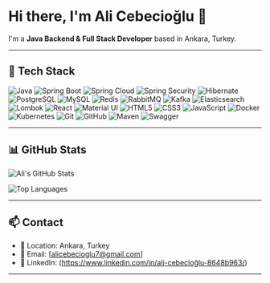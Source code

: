 # Hi there, I'm Ali Cebecioğlu 👋

I'm a  **Java Backend & Full Stack Developer** based in Ankara, Turkey.

---

## 🚀 Tech Stack

<p align="left">
  <!-- Backend -->
  <img src="https://img.shields.io/badge/Java-%23ED8B00?style=for-the-badge&logo=java&logoColor=white" alt="Java"/>
  <img src="https://img.shields.io/badge/Spring%20Boot-%236DB33F?style=for-the-badge&logo=springboot&logoColor=white" alt="Spring Boot"/>
  <img src="https://img.shields.io/badge/Spring%20Cloud-%231572B6?style=for-the-badge&logo=spring&logoColor=white" alt="Spring Cloud"/>
  <img src="https://img.shields.io/badge/Spring%20Security-%2300BC8C?style=for-the-badge&logo=springsecurity&logoColor=white" alt="Spring Security"/>
  <img src="https://img.shields.io/badge/JPA/Hibernate-%2342A5F5?style=for-the-badge&logo=hibernate&logoColor=white" alt="Hibernate"/>
  <img src="https://img.shields.io/badge/PostgreSQL-%23336791?style=for-the-badge&logo=postgresql&logoColor=white" alt="PostgreSQL"/>
  <img src="https://img.shields.io/badge/MySQL-%2300758F?style=for-the-badge&logo=mysql&logoColor=white" alt="MySQL"/>
  <img src="https://img.shields.io/badge/Redis-%23DC382D?style=for-the-badge&logo=redis&logoColor=white" alt="Redis"/>
  <img src="https://img.shields.io/badge/RabbitMQ-%23FF6600?style=for-the-badge&logo=rabbitmq&logoColor=white" alt="RabbitMQ"/>
  <img src="https://img.shields.io/badge/Kafka-%230011FF?style=for-the-badge&logo=apachekafka&logoColor=white" alt="Kafka"/>
  <img src="https://img.shields.io/badge/Elasticsearch-%2300555A?style=for-the-badge&logo=elasticsearch&logoColor=white" alt="Elasticsearch"/>
  <img src="https://img.shields.io/badge/Lombok-%230077B5?style=for-the-badge&logo=lombok&logoColor=white" alt="Lombok"/>
  
  <!-- Frontend -->
  <img src="https://img.shields.io/badge/React-%2361DAFB?style=for-the-badge&logo=react&logoColor=black" alt="React"/>
  <img src="https://img.shields.io/badge/MaterialUI-%230081CB?style=for-the-badge&logo=mui&logoColor=white" alt="Material UI"/>
  <img src="https://img.shields.io/badge/HTML5-%23E34F26?style=for-the-badge&logo=html5&logoColor=white" alt="HTML5"/>
  <img src="https://img.shields.io/badge/CSS3-%231572B6?style=for-the-badge&logo=css3&logoColor=white" alt="CSS3"/>
  <img src="https://img.shields.io/badge/JavaScript-%23F7DF1E?style=for-the-badge&logo=javascript&logoColor=black" alt="JavaScript"/>

  <!-- DevOps -->
  <img src="https://img.shields.io/badge/Docker-%232496ED?style=for-the-badge&logo=docker&logoColor=white" alt="Docker"/>
  <img src="https://img.shields.io/badge/Kubernetes-%23326CE5?style=for-the-badge&logo=kubernetes&logoColor=white" alt="Kubernetes"/>
  <img src="https://img.shields.io/badge/Git-%23F05032?style=for-the-badge&logo=git&logoColor=white" alt="Git"/>
  <img src="https://img.shields.io/badge/GitHub-%23181717?style=for-the-badge&logo=github&logoColor=white" alt="GitHub"/>
  <img src="https://img.shields.io/badge/Maven-%23C71A36?style=for-the-badge&logo=apachemaven&logoColor=white" alt="Maven"/>
  <img src="https://img.shields.io/badge/Swagger-%2385EA2D?style=for-the-badge&logo=swagger&logoColor=black" alt="Swagger"/>
</p>


---


## 📊 GitHub Stats

![Ali's GitHub Stats](https://github-readme-stats.vercel.app/api?username=ascyazilim&show_icons=true&theme=tokyonight)

![Top Languages](https://github-readme-stats.vercel.app/api/top-langs/?username=ascyazilim&layout=compact&theme=tokyonight)

---

## 📫 Contact

- 📍 Location: Ankara, Turkey  
- 📧 Email: [alicebecioglu7@gmail.com]  
- 💼 LinkedIn: (https://www.linkedin.com/in/ali-cebecioğlu-8648b963/)

---


